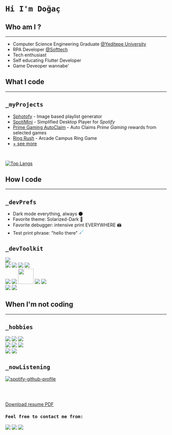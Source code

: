 # **```Hi I'm Doğaç```**

## **Who am I ?**

-----

* Computer Science Engineering Graduate [@Yeditepe University](https://eng.yeditepe.edu.tr/en/computer-engineering-department)
* RPA Developer [@Softtech](https://softtech.com.tr/en/homepage/)
* Tech enthusiast
* Self educating Flutter Developer
* Game Deveoper wannabe'

## **What I code**

-----

## ```_myProjects```

* [Sphotofy](https://github.com/null-p01ntr?tab=repositories) - Image based playlist generator
* [SpotiMini](https://github.com/null-p01ntr?tab=repositories) - Simplified Desktop Player for _Spotify_
* [Prime Gaming AutoClaim](https://github.com/null-p01ntr/PrimeGaming-AutoClaim) - Auto Claims _Prime Gaming_ rewards from selected games
* [Ring Rush](https://github.com/null-p01ntr?tab=repositories) - Arcade Campus Ring Game
* [+ see more](https://github.com/null-p01ntr?tab=repositories)
</br>

[![Top Langs](https://github-readme-stats.vercel.app/api/top-langs/?username=null-p01ntr&hide=Makefile,ShaderLab&exclude_repo=CanIGoOut,IntroSong_DiscordBot&theme=solarized-dark&layout=compact)](https://github.com/null-p01ntr)

## **How I code**

-----

## ```_devPrefs```

* Dark mode everything, always 🌑
* Favorite theme: Solarized-Dark 🌇
* Favorite debugger: intensive print EVERYWHERE 🖨️
* Test print phrase: "hello there"
<svg xmlns="http://www.w3.org/2000/svg" x="0px" y="0px"
width="16" height="16"
viewBox="0,0,256,256"
style="fill:#000000;">
<g fill="none" fill-rule="nonzero" stroke="none" stroke-width="1" stroke-linecap="butt" stroke-linejoin="miter" stroke-miterlimit="10" stroke-dasharray="" stroke-dashoffset="0" font-family="none" font-weight="none" font-size="none" text-anchor="none" style="mix-blend-mode: normal"><g transform="scale(5.33333,5.33333)"><path d="M15,35c-0.5,0 -1,-0.2 -1.4,-0.6c-0.8,-0.8 -0.8,-2 0,-2.8l26,-26c0.8,-0.8 2,-0.8 2.8,0c0.8,0.8 0.8,2 0,2.8l-26,26c-0.4,0.4 -0.9,0.6 -1.4,0.6z" fill="#bcefff"></path><path d="M14,35c-0.3,0 -0.5,-0.1 -0.7,-0.3c-0.4,-0.4 -0.4,-1 0,-1.4l27,-27c0.4,-0.4 1,-0.4 1.4,0c0.4,0.4 0.4,1 0,1.4l-27,27c-0.2,0.2 -0.4,0.3 -0.7,0.3z" fill="#00adff"></path><path d="M8.3,38.3l1.4,1.4l-3.3,3.3l-1.4,-1.4z" fill="#90a4ae"></path><path d="M14.5,30.7l2.8,2.8l-9.5,9.5l-2.8,-2.8z" fill="#90a4ae"></path><path d="M12.1,33.1l2.8,2.8l-7.1,7.1l-2.8,-2.8zM18,27.2l-3.9,3.9l2.8,2.8l1.1,-1.1z" fill="#37474f"></path><path d="M11,32l3,3l-2,2l-3,-3z" fill="#37474f"></path></g></g>
</svg>

## ```_devToolkit```

<p align="left">
	<img src="https://img.icons8.com/color/48/000000/github--v1.png"/>
	</br>
	<img src="https://img.icons8.com/color/48/000000/python--v1.png"/>
	<img src="https://img.icons8.com/color/48/000000/java-coffee-cup-logo--v1.png"/>
	<img src="https://img.icons8.com/color/48/000000/c-sharp-logo.png"/>
	<img src="https://img.icons8.com/color/48/000000/c-plus-plus-logo.png"/>
	</br>
	<img src="https://img.icons8.com/color/48/000000/flutter.png"/>
	<img src="https://img.icons8.com/color/48/000000/unity.png"/>
  	<img src="https://uipath.com/cdn-cgi/image/format=auto/https:////images.ctfassets.net/5965pury2lcm/6MFhCGfXVbY8jUOQaPJiTh/5eb6cb527c6eba6e80ec27a7ab11fef9/UiPath_Color.png" height= "48"/>
  	<img src="https://img.icons8.com/nolan/48/flask.png"/>
 	<img src="https://img.icons8.com/color/48/000000/arduino.png"/>
	</br>
	<img src="https://img.icons8.com/color/48/000000/windows-11.png"/>
	<img src="https://img.icons8.com/color/48/000000/mac-logo.png"/>
	<br/>
</p>

## **When I'm not coding**

-----

## ```_hobbies```

<p align="left">
	<img src="https://img.icons8.com/color/48/000000/guitar-strings.png"/>
	<img src="https://img.icons8.com/color/48/000000/micro.png"/>
	<img src="https://img.icons8.com/color/48/000000/audio-wave--v1.png"/>
	</br>
	<img src="https://img.icons8.com/color/48/000000/old-time-camera.png"/>
	<img src="https://img.icons8.com/color/48/000000/edit-image.png"/>
	<img src="https://img.icons8.com/color/48/000000/video-editing.png"/>
	</br>
	<img src="https://img.icons8.com/color/48/000000/controller.png"/>
	<img src="https://img.icons8.com/color/48/000000/steam.png"/>
	</br>
</p>

## ```_nowListening```

[![spotify-github-profile](https://spotify-github-profile.vercel.app/api/view?uid=11180609169&cover_image=true&theme=novatorem&show_offline=false&background_color=121212&bar_color=53b14f&bar_color_cover=true)](https://spotify-github-profile.vercel.app/api/view?uid=11180609169&redirect=true)

</br>
</br>

[Download resume PDF](https://drive.google.com/open?id=1o7KM0L_OtVqql-wdxeQZ6w0Pt8GKE3j-&authuser=0&usp=drive_link)

### ```Feel free to contact me from:```

<p align="left">
	<a href="mailto:dogac.seyhan@gmail.com" target="blank"></a>
	<img src="https://img.icons8.com/color/48/000000/gmail-new.png">
	<a href="https://linkedin.com/in/dogacseyhan/" target="blank"></a>
	<img src="https://img.icons8.com/color/48/000000/linkedin.png"/>
	<a href="https://twitter.com/null_p01nter" target="blank"></a>
	<img src="https://img.icons8.com/color/48/000000/twitter--v1.png">
</p>

